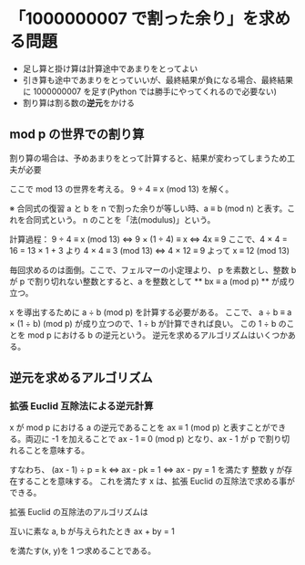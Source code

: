 # 「1000000007 で割った余り」を求める問題

- 足し算と掛け算は計算途中であまりをとってよい
- 引き算も途中であまりをとっていいが、最終結果が負になる場合、最終結果に 1000000007 を足す(Python では勝手にやってくれるので必要ない)
- 割り算は割る数の**逆元**をかける

## mod p の世界での割り算

割り算の場合は、予めあまりをとって計算すると、結果が変わってしまうため工夫が必要

ここで mod 13 の世界を考える。
9 ÷ 4 ≡ x (mod 13) を解く。

※ 合同式の復習
a と b を n で割った余りが等しい時、a ≡ b (mod n) と表す。これを合同式という。
n のことを「法(modulus)」という。

計算過程：
9 ÷ 4 ≡ x (mod 13)
⇔ 9 × (1 ÷ 4) ≡ x
⇔ 4x ≡ 9
ここで、4 × 4 = 16 = 13 × 1 + 3 より
4 × 4 ≡ 3 (mod 13)
⇔ 4 × 12 ≡ 9
よって x ≡ 12 (mod 13)

毎回求めるのは面倒。ここで、フェルマーの小定理より、
p を素数とし、整数 b が p で割り切れない整数とすると、a を整数として
** bx ≡ a (mod p) ** が成り立つ。

x を導出するために a ÷ b (mod p) を計算する必要がある。
ここで、
a ÷ b ≡ a × (1 ÷ b) (mod p)
が成り立つので、1 ÷ b が計算できれば良い。
この 1 ÷ b のことを mod p における b の逆元という。
逆元を求めるアルゴリズムはいくつかある。

## 逆元を求めるアルゴリズム

### 拡張 Euclid 互除法による逆元計算

x が mod p における a の逆元であることを
ax ≡ 1 (mod p)
と表すことができる。両辺に -1 を加えることで
ax - 1 ≡ 0 (mod p)
となり、ax - 1 が p で割り切れることを意味する。

すなわち、
(ax - 1) ÷ p = k
⇔ ax - pk = 1
⇔ ax - py = 1
を満たす 整数 y が存在することを意味する。
これを満たす x は、拡張 Euclid の互除法で求める事ができる。

拡張 Euclid の互除法のアルゴリズムは

互いに素な a, b が与えられたとき
ax + by = 1

を満たす(x, y)を 1 つ求めることである。
